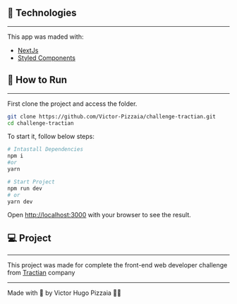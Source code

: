 ## 🧪 Technologies

---

This app was maded with:

- [NextJs](https://nextjs.org/)
- [Styled Components](https://styled-components.com/)

## 🚀 How to Run

---

First clone the project and access the folder.

```bash
git clone https://github.com/Victor-Pizzaia/challenge-tractian.git
cd challenge-tractian
```

To start it, follow below steps:

```bash
# Intastall Dependencies
npm i
#or
yarn

# Start Project
npm run dev
# or
yarn dev
```

Open [http://localhost:3000](http://localhost:3000) with your browser to see the result.

## 💻 Project

---

This project was made for complete the front-end web developer challenge from [Tractian](https://tractian.com/) company

---

Made with 💖 by Victor Hugo Pizzaia 👋🏼
